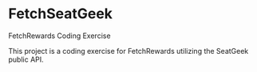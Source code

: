 # FetchSeatGeek
FetchRewards Coding Exercise

This project is a coding exercise for FetchRewards utilizing the SeatGeek public API.
